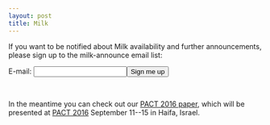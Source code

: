 ```yaml
---
layout: post
title: Milk
---
```

If you want to be notified about Milk availability and further announcements, please
sign up to the milk-announce email list:

<form action="https://lists.csail.mit.edu/mailman/subscribe/milk-announce" method="POST">
E-mail: <input name="email" /><input type="submit" value="Sign me up" />
</form>
<br/>

In the meantime you can check out our [PACT 2016 paper](pact16), which will be
presented at [PACT 2016](http://pactconf.org/) September 11--15 in Haifa, Israel.
